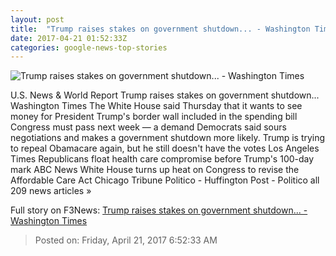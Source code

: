 ```yaml
---
layout: post
title:  "Trump raises stakes on government shutdown... - Washington Times"
date: 2017-04-21 01:52:33Z
categories: google-news-top-stories
---
```


![Trump raises stakes on government shutdown... - Washington Times](http://media.washtimes.com.s3.amazonaws.com/media/image/2017/01/25/aptopix_trump_immigration_65013.jpg)

U.S. News & World Report Trump raises stakes on government shutdown... Washington Times The White House said Thursday that it wants to see money for President Trump's border wall included in the spending bill Congress must pass next week — a demand Democrats said sours negotiations and makes a government shutdown more likely. Trump is trying to repeal Obamacare again, but he still doesn't have the votes Los Angeles Times Republicans float health care compromise before Trump's 100-day mark ABC News White House turns up heat on Congress to revise the Affordable Care Act Chicago Tribune Politico - Huffington Post - Politico all 209 news articles »


Full story on F3News: [Trump raises stakes on government shutdown... - Washington Times](http://www.f3nws.com/n/asWNNJ)

> Posted on: Friday, April 21, 2017 6:52:33 AM
